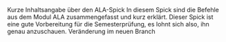 Kurze Inhaltsangabe über den ALA-Spick
In diesem Spick sind die Befehle aus dem Modul ALA zusammengefasst und kurz erklärt.
Dieser Spick ist eine gute Vorbereitung für die Semesterprüfung, es lohnt sich also, ihn genau anzuschauen.
Veränderung im neuen Branch
